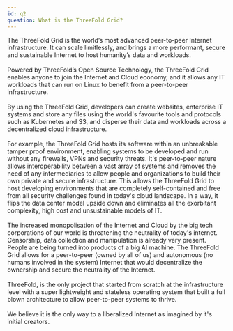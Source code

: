 ```yaml
---
id: q2
question: What is the ThreeFold Grid?
---
```


The ThreeFold Grid is the world’s most advanced peer-to-peer Internet infrastructure. It can scale limitlessly, and brings a more performant, secure and sustainable Internet to host humanity’s data and workloads.
<br/>
<br/>
Powered by ThreeFold’s Open Source Technology, the ThreeFold Grid enables anyone to join the Internet and Cloud economy, and it allows any IT workloads that can run on Linux to benefit from a peer-to-peer infrastructure. 
<br/>
<br/>
By using the ThreeFold Grid, developers can create websites, enterprise IT systems and store any files using the world's favourite tools and protocols such as Kubernetes and S3, and disperse their data and workloads across a decentralized cloud infrastructure.
<br/>
<br/>
For example, the ThreeFold Grid hosts its software within an unbreakable tamper proof environment, enabling systems to be developed and run without any firewalls, VPNs and security threats. It's peer-to-peer nature allows interoperability between a vast array of systems and removes the need of any intermediaries to allow people and organizations to build their own private and secure infrastructure. This allows the ThreeFold Grid to host developing environments that are completely self-contained and free from all security challenges found in today's cloud landscape. In a way, it flips the data center model upside down and eliminates all the exorbitant complexity, high cost and unsustainable models of IT.
<br/>
<br/>
The increased monopolisation of the Internet and Cloud by the big tech corporations of our world is threatening the neutrality of today's internet. Censorship, data collection and manipulation is already very present. People are being turned into products of a big AI machine. The ThreeFold Grid allows for a peer-to-peer (owned by all of us) and autonomous (no humans involved in the system) Internet that would decentralize the ownership and secure the neutrality of the Internet. 
<br/>
<br/>
ThreeFold, is the only project that started from scratch at the infrastructure level with a super lightweight and stateless operating system that built a full blown architecture to allow peer-to-peer systems to thrive. 
<br/>
<br/>
We believe it is the only way to a liberalized Internet as imagined by it's initial creators.